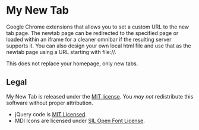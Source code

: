 # My New Tab

Google Chrome extensions that allows you to set a custom URL to the new tab page. The newtab
page can be redirected to the specified page or loaded within an iframe for a cleaner omnibar
if the resulting server supports it. You can also design your own local html file and use
that as the newtab page using a URL starting with file://.

This does not replace your homepage, only new tabs.

## Legal

My New Tab is released under the [MIT license](http://bit.ly/mit-license).
You *may not* redistribute this software without proper attribution.

* jQuery code is [MIT Licensed](https://github.com/jquery/jquery/blob/master/MIT-LICENSE.txt). 
* MDI Icons are licensed under [SIL Open Font License](https://github.com/cleandersonlobo/mdi-icons/blob/master/MaterialDesign-MDI/license.md#sil-open-font-license-version-11---26-february-2007).
